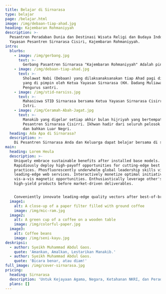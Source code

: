 ```yaml
---
title: Belajar di Sirnarasa
type: belajar
page: /belajar.html
image: /img/debaan-tiap-ahad.jpg
heading: Kajembaran Rohmaniyyah
description: >-
  Pesantren Peradaban Dunia dan Destinasi Wisata Religi dan Budaya Indonesia.
  Yayasan Pesantren Sirnarasa Cisiri, Kajembaran Rohmaniyyah.
intro:
  blurbs:
    - image: /img/gerbang.jpg
      text: >-
        Gerbang Pasantren Sirnarasa "Kajembaran Rohmaniyyah" Adalah pintu masuk utama yang Akan Anda masuki ketika berkunjung ke Sirnarasa.
    - image: /img/debaan-tiap-ahad.jpg
      text: >-
        Sholawat Nabi (Debaan) yang dilaksanaksanakan tiap Ahad pagi di Masjid
        yang di pimpin oleh Ketua Yayasan Sirnarasa (KH. Dadang Muliawan) dan
        Pengurus santri.
    - image: /img/stid-narsiss.jpg
      text: >-
        Mahasiswa STID Sirnarasa bersama Ketua Yayasan Sirnarasa Cisirri beserta
        Istri.
    - image: /img/Ceramah-Abah-Jagat.jpg
      text: >-
        Manakib yang digelar setiap akhir bulan hijriyah yang bertempat di Komp.
        Pesantren Sirnarasa Cisirri. Ikhwan hadir dari seluruh pelosok Indonesia
        dan bahkan Luar Negri.
  heading: Ada Apa di Sirnarasa?
  description: >-
    Di Pesantren Sirnarasa Anda dan Keluarga dapat belajar bersama di satu tempat. Kami memiliki fasilitas belajar untuk berbagai kalangan. Dari RA (TK) hingga Sekolah Tinggi Ilmu Dakwah (STID).
main:
  heading: Lorem Heula
  description: >-
    Uniquely embrace sustainable benefits after installed base models.
    Rapidiously deploy high-payoff opportunities for cutting-edge best
    practices. Phosfluorescently underwhelm global leadership skills vis-a-vis
    leading-edge web services. Interactively monetize optimal initiatives
    vis-a-vis magnetic opportunities. Enthusiastically leverage other's low-risk
    high-yield products before market-driven deliverables.


    Conveniently innovate leading-edge quality vectors after best-of-breed.
  image1:
    alt: A close-up of a paper filter filled with ground coffee
    image: /img/mic-ram.jpg
  image2:
    alt: A green cup of a coffee on a wooden table
    image: /img/colorful-paper.jpg
  image3:
    alt: Coffee beans
    image: /img/seni-kayu.jpg
deskripsi:
  - author: Syeikh Muhammad Abdul Gaos.
    quote: 'Amankan, Amalkan, Lestarikan Manakib.'
  - author: Syeikh Muhammad Abdul Gaos.
    quote: 'Bicara benar, atau diam!'
full_image: /img/cover-sirnarasa.jpg
pricing:
  heading: Sirnarasa
  description: 'Untuk Kejayaan Agama, Negara, Ketahanan NKRI, dan Peradaban Dunia.'
  plans: []
---
```



